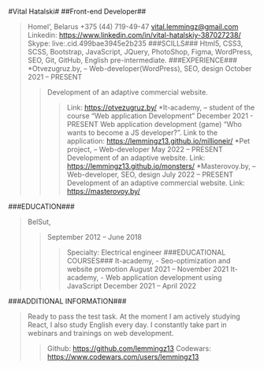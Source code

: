 #Vital Hatalski#
##Front-end Developer##
>Homel’, Belarus
>+375 (44) 719-49-47
>vital.lemmingz@gmail.com
>Linkedin: https://www.linkedin.com/in/vital-hatalskiy-387027238/
>Skype: live:.cid.499bae3945e2b235
###SCILLS###
Html5, CSS3, SCSS, Bootstrap, JavaScript, JQuery, PhotoShop, Figma, WordPress, SEO, Git, GitHub, English pre-intermediate.
###EXPERIENCE###
*Otvezugruz.by, – Web-developer(WordPress), SEO, design
>October 2021 – PRESENT
>>	Development of an adaptive commercial website.
>>>	Link: https://otvezugruz.by/
*It-academy, – student of the course “Web application Development” 
>December 2021 - PRESENT
>>	Web application development (game) “Who wants to become a JS developer?”.
>>>	Link to the application: https://lemmingz13.github.io/millioneir/
*Pet project, – Web-developer
>May 2022 – PRESENT
>>	Development of an adaptive website.
>>>	Link: https://lemmingz13.github.io/monsters/
*Masterovoy.by, – Web-developer, SEO, design
>July 2022 – PRESENT
>>	Development of an adaptive commercial website.
>>>	Link: https://masterovoy.by/

###EDUCATION###
>BelSut, 
>>September 2012 – June 2018
>>>Specialty: Electrical engineer 
###EDUCATIONAL COURSES###
>It-academy, - Seo-optimization and website promotion
>>August 2021 – November 2021
>It-academy, - Web application development using JavaScript
>>December 2021 – April 2022

###ADDITIONAL INFORMATION###
>Ready to pass the test task. At the moment I am actively studying React, I also study English every day. I constantly take part in webinars and trainings on web development.
>>Github: https://github.com/lemmingz13
>>Codewars: https://www.codewars.com/users/lemmingz13
